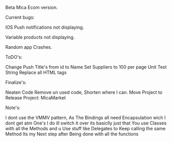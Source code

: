 Beta Mica Ecom version.

Current bugs:

IOS Push notifications not displaying.

Variable products not displaying.

Random app Crashes.

ToDO's:

Change Push Title's from id to Name
Set Suppliers to 100 per page
Unit Test
String Replace all HTML tags

Finalize's:

Neaten Code Remove un used code, Shorten where I can.
Move Project to Release Project: MicaMarket


Note's:

I dont use the VMMV pattern, As The Bindings all need Encapsulation wich I dont get atm One's I do ill switch it over its basiclly just that You use Classes with all the Methods and u Use stuff like Delegates to Keep calling the same Method Its my Next step after Being done with all the functions